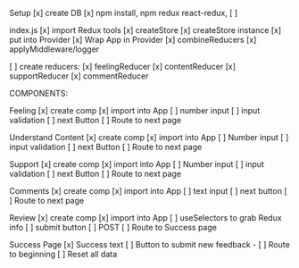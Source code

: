 Setup
[x] create DB
[x] npm install, npm redux react-redux, 
[ ] 

index.js
[x] import Redux tools
 [x] createStore
    [x] createStore instance
        [x] put into Provider
 [x] Wrap App in Provider
 [x] combineReducers
 [x] applyMiddleware/logger

[ ] create reducers:
    [x] feelingReducer
    [x] contentReducer
    [x] supportReducer
    [x] commentReducer


COMPONENTS:

Feeling
[x] create comp
[x] import into App
[ ] number input
    [ ] input validation
[ ] next Button
    [ ] Route to next page

Understand Content
[x] create comp
[x] import into App
[ ] Number input
    [ ] input validation
[ ] next Button
    [ ] Route to next page  

Support
[x] create comp
[x] import into App
[ ] Number input
    [ ] input validation
[ ] next Button
    [ ] Route to next page

Comments
[x] create comp
[x] import into App
[ ] text input
[ ] next button
    [ ] Route to next page

Review
[x] create comp
[x] import into App
[ ] useSelectors to grab Redux info
[ ] submit button
    [ ] POST
    [ ] Route to Success page

Success Page
[x] Success text
[ ] Button to submit new feedback - 
    [ ] Route to beginning
    [ ] Reset all data

